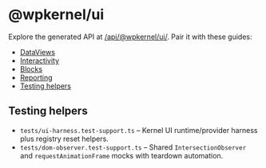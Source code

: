 # @wpkernel/ui

Explore the generated API at [/api/@wpkernel/ui/](/api/@wpkernel/ui/). Pair it with these guides:

- [DataViews](/guide/dataviews)
- [Interactivity](/guide/interactivity)
- [Blocks](/guide/blocks)
- [Reporting](/guide/reporting)
- [Testing helpers](/contributing/testing)

## Testing helpers

- `tests/ui-harness.test-support.ts` – Kernel UI runtime/provider harness plus registry reset helpers.
- `tests/dom-observer.test-support.ts` – Shared `IntersectionObserver` and `requestAnimationFrame` mocks with teardown automation.
